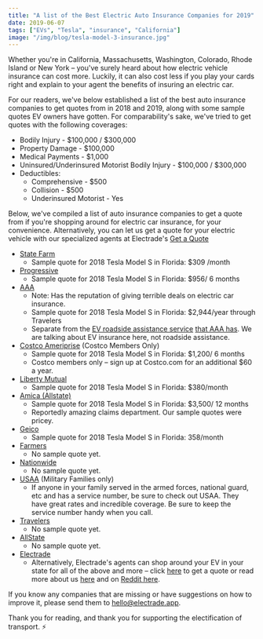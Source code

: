 ```yaml
---
title: "A list of the Best Electric Auto Insurance Companies for 2019"
date: 2019-06-07
tags: ["EVs", "Tesla", "insurance", "California"]
image: "/img/blog/tesla-model-3-insurance.jpg"
---
```



Whether you're in California, Massachusetts, Washington, Colorado, Rhode Island or New York – you've surely heard about how electric vehicle insurance can cost more. Luckily, it can also cost less if you play your cards right and explain to your agent the benefits of insuring an electric car. 

For our readers, we've below established a list of the best auto insurance companies to get quotes from in 2018 and 2019, along with some sample quotes EV owners have gotten. For comparability's sake, we've tried to get quotes with the following coverages:

* Bodily Injury - $100,000 / $300,000
* Property Damage - $100,000
* Medical Payments - $1,000
* Uninsured/Underinsured Motorist Bodily Injury - $100,000 / $300,000
* Deductibles:
    * Comprehensive - $500
    * Collision - $500
    * Underinsured Motorist - Yes

Below, we've compiled a list of auto insurance companies to get a quote from if you're shopping around for electric car insurance, for your convenience. Alternatively, you can let us get a quote for your electric vehicle with our specialized agents at Electrade's [Get a Quote](https://electrade.app/quote)

* [State Farm](https://statefarm.com)
    * Sample quote for 2018 Tesla Model S in Florida: $309 /month
* [Progressive](https://progressive.com)
    * Sample quote for 2018 Tesla Model S in Florida: $956/ 6 months
* [AAA](https://aaa.com)
    * Note: Has the reputation of giving terrible deals on electric car insurance.
    * Sample quote for 2018 Tesla Model S in Florida: $2,944/year through Travelers
    * Separate from the [EV roadside assistance service](https://www.plugincars.com/aaa-introduces-roadside-emergency-charging-electric-cars-107663.html) [that AAA has](https://electrek.co/2016/09/06/aaa-ev-emergency-charging-truck/). We are talking about EV insurance here, not roadside assistance.
* [Costco Ameriprise](https://www.costco.com/auto-home-insurance-services.html) (Costco Members Only)
    * Sample quote for 2018 Tesla Model S in Florida: $1,200/ 6 months
    * Costco members only – sign up at Costco.com for an additional $60 a year.
* [Liberty Mutual](https://libertymutual.com)
    * Sample quote for 2018 Tesla Model S in Florida: $380/month
* [Amica (Allstate)](https://amica.com)
    * Sample quote for 2018 Tesla Model S in Florida: $3,500/ 12 months
    * Reportedly amazing claims department. Our sample quotes were pricey.
* [Geico](https://geico.com)
    * Sample quote for 2018 Tesla Model S in Florida: 358/month
* [Farmers](https://farmers.com)
    * No sample quote yet.
* [Nationwide](https://www.nationwide.com/)
    * No sample quote yet.
* [USAA](https://usaa.com) (Military Families only)
    * If anyone in your family served in the armed forces, national guard, etc and has a service number, be sure to check out USAA. They have great rates and incredible coverage. Be sure to keep the service number handy when you call.
* [Travelers](https://travelers.com)
    * No sample quote yet.
* [AllState](https://www.allstate.com/)
    * No sample quote yet.
* [Electrade](https://electrade.app)
    * Alternatively, Electrade's agents can shop around your EV in your state for all of the above and more – click [here](https://electrade.app/quote) to get a quote or read more about us [here](https://electrade.app/why-electrade) and on [Reddit here](https://www.reddit.com/r/electricvehicles/comments/bx2la3/electrade_better_cheaper_electric_vehicle/).


If you know any companies that are missing or have suggestions on how to improve it, please send them to [hello@electrade.app](mailto:hello@electrade.app). 


Thank you for reading, and thank you for supporting the electification of transport. ⚡️